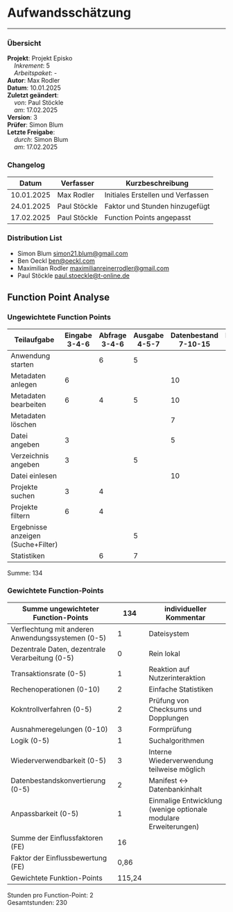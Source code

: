 # Aufwandsschätzung

---

### Übersicht

**Projekt**: Projekt Episko \
&nbsp;&nbsp;&nbsp;&nbsp;_Inkrement_: 5\
&nbsp;&nbsp;&nbsp;&nbsp;_Arbeitspaket_: -\
**Autor**: Max Rodler \
**Datum**: 10.01.2025 \
**Zuletzt geändert**: \
&nbsp;&nbsp;&nbsp;&nbsp;_von_: Paul Stöckle \
&nbsp;&nbsp;&nbsp;&nbsp;_am_: 17.02.2025 \
**Version**: 3 \
**Prüfer**: Simon Blum\
**Letzte Freigabe**: \
&nbsp;&nbsp;&nbsp;&nbsp;_durch_: Simon Blum\
&nbsp;&nbsp;&nbsp;&nbsp;_am_: 17.02.2025


### Changelog

| Datum      | Verfasser    | Kurzbeschreibung                  |
|------------|--------------|-----------------------------------|
| 10.01.2025 | Max Rodler   | Initiales Erstellen und Verfassen |
| 24.01.2025 | Paul Stöckle | Faktor und Stunden hinzugefügt    |
| 17.02.2025 | Paul Stöckle | Function Points angepasst         |


### Distribution List

- Simon Blum <simon21.blum@gmail.com>
- Ben Oeckl <ben@oeckl.com>
- Maximilian Rodler <maximilianreinerrodler@gmail.com>
- Paul Stöckle <paul.stoeckle@t-online.de>

## Function Point Analyse

### Ungewichtete Function Points

| Teilaufgabe                        | Eingabe 3-4-6 | Abfrage 3-4-6 | Ausgabe 4-5-7 | Datenbestand 7-10-15 | Referenzdaten 5-7-10 | Summe |
|------------------------------------|---------------|---------------|---------------|----------------------|----------------------|-------|
| Anwendung starten                  |               | 6             | 5             |                      |                      | 11    |
| Metadaten anlegen                  | 6             |               |               | 10                   |                      | 16    |
| Metadaten bearbeiten               | 6             | 4             | 5             | 10                   |                      | 25    |
| Metadaten löschen                  |               |               |               | 7                    |                      | 7     |
| Datei angeben                      | 3             |               |               | 5                    |                      | 8     |
| Verzeichnis angeben                | 3             |               | 5             |                      | 7                    | 15    |
| Datei einlesen                     |               |               |               | 10                   | 7                    | 17    |
| Projekte suchen                    | 3             | 4             |               |                      |                      | 7     |
| Projekte filtern                   | 6             | 4             |               |                      |                      | 10    |
| Ergebnisse anzeigen (Suche+Filter) |               |               | 5             |                      |                      | 5     |
| Statistiken                        |               | 6             | 7             |                      |                      | 13    |

Summe: 134

### Gewichtete Function-Points

| Summe ungewichteter Function-Points               | 134    | individueller Kommentar                                         |
| ------------------------------------------------- | ------ | --------------------------------------------------------------- |
| Verflechtung mit anderen Anwendungssystemen (0-5) | 1      | Dateisystem                                                     |
| Dezentrale Daten, dezentrale Verarbeitung (0-5)   | 0      | Rein lokal                                                      |
| Transaktionsrate (0-5)                            | 1      | Reaktion auf Nutzerinteraktion                                  |
| Rechenoperationen (0-10)                          | 2      | Einfache Statistiken                                            |
| Kokntrollverfahren (0-5)                          | 2      | Prüfung von Checksums und Dopplungen                            |
| Ausnahmeregelungen (0-10)                         | 3      | Formprüfung                                                     |
| Logik (0-5)                                       | 1      | Suchalgorithmen                                                 |
| Wiederverwendbarkeit (0-5)                        | 3      | Interne Wiederverwendung teilweise möglich                      |
| Datenbestandskonvertierung (0-5)                  | 2      | Manifest <-> Datenbankinhalt                                    |
| Anpassbarkeit (0-5)                               | 1      | Einmalige Entwicklung (wenige optionale modulare Erweiterungen) |
| Summe der Einflussfaktoren (FE)                   | 16     |                                                                 |
| Faktor der Einflussbewertung (FE)                 | 0,86   |                                                                 |
| Gewichtete Funktion-Points                        | 115,24 |                                                                 |

Stunden pro Function-Point: 2 \
Gesamtstunden: 230
